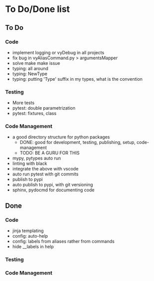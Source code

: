 # To Do/Done list

## To Do

### Code

* implement logging or vyDebug in all projects
* fix bug in vyAliasCommand.py > argumentsMapper
* solve make make issue
* typing: all around
* typing: NewType
* typing: putting 'Type' suffix in my types, what is the convention

### Testing

* More tests
* pytest: double parametrization
* pytest: fixtures, class

### Code Management

* a good directory structure for python packages
  * DONE: good for development, testing, publishing, setup, code-management
  * TODO: BE A GURU FOR THIS
* mypy, pytypes auto run
* linting with black
* integrate the above with vscode
* auto run pytest with git commits
* publish to pypi
* auto publish to pypi, with git versioning
* sphinx, pydocmd for documenting code

## Done

### Code

* jinja templating
* config: auto-help
* config: labels from aliases rather from commands
* hide __labels in help

### Testing

### Code Management
